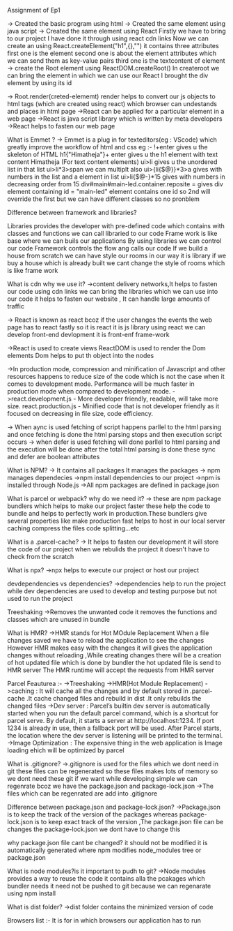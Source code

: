 Assignment of Ep1 

-> Created the basic program using html
-> Created the same element using java script
-> Created the same element using React
    Firstly we have to bring to our project I have done it through using react cdn links
    Now we can create an using React.createElement("h1",{},"")
    it contains three attributes 
    first one is the element
    second one is about the element attributes which we can send them as key-value pairs
    third one is the textcontent of element
-> create the Root element using ReactDOM.createRoot()
    In createroot we can bring the element in which we can use our React
    I brought the div element by using its id

-> Root.render(creted-elememt)
   render helps to convert our js objects to html tags (which are created using react)  which browser can undestands and places in html page 
->React can be applied for a particular element in a web page
->React is java script library which is written by meta developers
->React helps to fasten our web page


What is Emmet ?
-> Emmet is a plug in for texteditors(eg : VScode) which greatly improve the workflow of html and css
eg :- !+enter gives u the skeleton of HTML
       h1{"Himatheja"}+ enter gives u the h1 element with text content Himatheja (For text content elements)
       ui>li gives u the unordered list in that list
       ui>li*3>span we can multiplt also 
       ui>{li{$@}}*3>a  gives with numbers in the list and a element in list
       ui>li{$@-}*15 gives with numbers in decreasing order from 15
       div#main#main-led.container.reposite = gives div element containing id = "main-led" element contains one id so 2nd will override the first but we can have different classes so no pronblem

Difference between framework and libraries?

Libraries provides the developer with pre-defined code which contains with classes and functions we can call libraried to our code
 Frame work is like base where we can buils our applications
 By using libraries we can control our code 
 Framework controls the flow ang calls our code
 If we build a house from scratch we can have style our rooms in our way it is library
 if we buy a house which is already built we cant change the style of rooms which is like frame work

 What is cdn why we use it?
 ->content delivery networks,It helps to fasten our code using cdn links we can bring the libraries which we can use into our code
  it helps to fasten our website , It can handle large amounts of traffic

  -> React is known as react bcoz if the user changes the events the web page has to react fastly so it is react it is js library using react we can develop front-end devlopment it is front-enf frame-work

  ->React is used to create views ReactDOM is used to render the Dom elements Dom helps to put th object into the nodes 

  ->In production mode, compression and minification of Javascript and other resources happens to reduce size of the code which is not the case when it comes to development mode. Performance will be much faster in production mode when compared to development mode.
  ->react.development.js - More developer friendly, readable, will take more size.
    react.production.js - Minified code that is not developer friendly as it focused on decreasing in file size, code efficiency.

-> When aync is used fetching of script happens parllel to the html parsing and once fetching is done the html parsing stops and then execution script occurs 
-> when defer is used fetching will done parllel to html parsing and the execution will be done after the total html parsing is done
  these sync and defer are boolean attributes

  What is NPM?
  -> It contains all packages It manages the packages
  -> npm manages dependecies
  ->npm install dependencies to our project
  ->npm is installed through Node.js
  ->All npm packages are defined in package.json

  What is parcel or webpack? why do we need it?
  -> these are npm package bundlers which helps to make our project faster these help the code to bundle and helps to perfectly work in production.These bundlers give several properties like make production fast helps to host in our local server caching compress the files code splitting...etc

  What is a .parcel-cache?
  -> It helps to fasten our development it will store the code of our project when we rebulids the project it doesn't have to check from the scratch

  What is npx?
  ->npx helps to execute our project or  host our project

  devdependencies vs dependencies?
  ->dependencies help to run the project while dev dependencies are used to develop and testing purpose but not used to run the project

  Treeshaking
  ->Removes the unwanted code it removes the functions and classes which are unused in bundle 

  What is HMR?
  ->HMR stands for Hot MOdule Replacement When a file changes saved we have to reload the application to see the changes However HMR makes easy with the changes it will gives the application changes without reloading ,While creating changes there will be a creation of hot updated file which is done by bundler the hot updated file is send to HMR server The HMR runtime will accept the requests from HMR server

  Parcel Feauturea :-
  ->Treeshaking
  ->HMR(Hot Module Replacement)
  ->caching : It will cache all the changes and by default stored in .parcel-cache .It cache changed files and rebuild in dist .It only rebuilds the changed files
  ->Dev server : Parcel’s builtin dev server is automatically started when you run the default parcel command, which is a shortcut for parcel serve. By default, it starts a server at http://localhost:1234. If port 1234 is already in use, then a fallback port will be used. After Parcel starts, the location where the dev server is listening will be printed to the terminal.
  ->Image Optimization : The expensive thing in the web application is Image loading ehich will be optimized by parcel

  What is .gitignore?
  ->.gitignore is used for the files which we dont need in git these files can be regenerated so these files makes lots of memory so we dont need these git if we want while developing simple we can regenrate bcoz we have the package.json and package-lock.json
  ->The files which can be regenrated are add into .gitignore 

  Difference between package.json and package-lock.json?
  ->Package.json is to keep the track of the version of the packages whereas package-lock.json is to keep exact track of the version ,The package.json file can be changes the package-lock.json we dont have to change this

  why package.json file cant be changed?
  it should not be modified it is automatically generated where npm modifies node_modules tree or package.json

  What is node modules?is it important to pudh to git?
  ->Node modules provides a way to reuse the code it contains alla the pcakages which bundler needs it need not be pushed to git because we can regenarate using npm install

  What is dist folder?
  ->dist folder contains the minimized version of code

  Browsers list :- It is for in which browsers our application has to run
